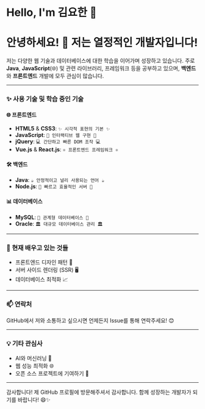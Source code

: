 # Hello, I'm 김요한 👋

# 안녕하세요! 👋 저는 열정적인 개발자입니다!

저는 다양한 웹 기술과 데이터베이스에 대한 학습을 이어가며 성장하고 있습니다. 주로 **Java**, **JavaScript**(🌐) 및 관련 라이브러리, 프레임워크 등을 공부하고 있으며, **백엔드**와 **프론트엔드** 개발에 모두 관심이 많습니다.

---

### ✨ 사용 기술 및 학습 중인 기술

#### 🌐 **프론트엔드**
- **HTML5** & **CSS3**: `✨ 시각적 표현의 기본 ✨`
- **JavaScript**: `🎉 인터랙티브 웹 구현 🎉`
- **jQuery**: `💻 간단하고 빠른 DOM 조작 💻`
- **Vue.js** & **React.js**: `⚛️ 프론트엔드 프레임워크 ⚛️`

#### 🛠️ **백엔드**
- **Java**: `☕️ 안정적이고 널리 사용되는 언어 ☕️`
- **Node.js**: `🚀 빠르고 효율적인 서버 🚀`

#### 📊 **데이터베이스**
- **MySQL**: `💾 관계형 데이터베이스 💾`
- **Oracle**: `🏛️ 대규모 데이터베이스 관리 🏛️`

---

### 🌱 **현재 배우고 있는 것들**
- 프론트엔드 디자인 패턴 🎨
- 서버 사이드 렌더링 (SSR) 🖥️
- 데이터베이스 최적화 📈

---

### 📫 **연락처**
GitHub에서 저와 소통하고 싶으시면 언제든지 Issue를 통해 연락주세요! 😊

---

### 💡 **기타 관심사**
- AI와 머신러닝 🤖
- 웹 성능 최적화 🌐
- 오픈 소스 프로젝트에 기여하기 🌱

---

감사합니다! 제 GitHub 프로필에 방문해주셔서 감사합니다. 함께 성장하는 개발자가 되기를 바랍니다! 😄✨
